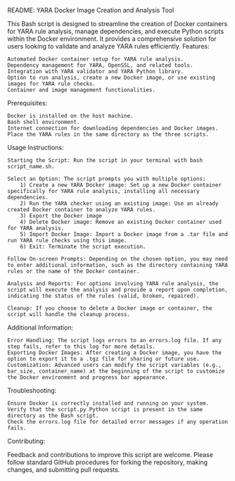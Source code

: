 README: YARA Docker Image Creation and Analysis Tool

This Bash script is designed to streamline the creation of Docker containers for YARA rule analysis, manage dependencies, and execute Python scripts within the Docker environment. It provides a comprehensive solution for users looking to validate and analyze YARA rules efficiently.
Features:

    Automated Docker container setup for YARA rule analysis.
    Dependency management for YARA, OpenSSL, and related tools.
    Integration with YARA validator and YARA Python library.
    Option to run analysis, create a new Docker image, or use existing images for YARA rule checks.
    Container and image management functionalities.

Prerequisites:

    Docker is installed on the host machine.
    Bash shell environment.
    Internet connection for downloading dependencies and Docker images.
    Place the YARA rules in the same directory as the three scripts. 

Usage Instructions:

    Starting the Script: Run the script in your terminal with bash script_name.sh.

    Select an Option: The script prompts you with multiple options:
        1) Create a new YARA Docker image: Set up a new Docker container specifically for YARA rule analysis, installing all necessary dependencies.
        2) Run the YARA checker using an existing image: Use an already created Docker container to analyze YARA rules.
        3) Export the Docker image 
        4) Delete Docker image: Remove an existing Docker container used for YARA analysis.
        5) Import Docker Image: Import a Docker image from a .tar file and run YARA rule checks using this image.
        6) Exit: Terminate the script execution.

    Follow On-screen Prompts: Depending on the chosen option, you may need to enter additional information, such as the directory containing YARA rules or the name of the Docker container.

    Analysis and Reports: For options involving YARA rule analysis, the script will execute the analysis and provide a report upon completion, indicating the status of the rules (valid, broken, repaired).

    Cleanup: If you choose to delete a Docker image or container, the script will handle the cleanup process.

Additional Information:

    Error Handling: The script logs errors to an errors.log file. If any step fails, refer to this log for more details.
    Exporting Docker Images: After creating a Docker image, you have the option to export it to a .tgz file for sharing or future use.
    Customization: Advanced users can modify the script variables (e.g., bar_size, container_name) at the beginning of the script to customize the Docker environment and progress bar appearance.

Troubleshooting:

    Ensure Docker is correctly installed and running on your system.
    Verify that the script.py Python script is present in the same directory as the Bash script.
    Check the errors.log file for detailed error messages if any operation fails.

Contributing:

Feedback and contributions to improve this script are welcome. Please follow standard GitHub procedures for forking the repository, making changes, and submitting pull requests.
